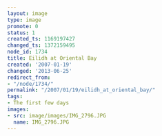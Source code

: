 ```yaml
---
layout: image
type: image
promote: 0
status: 1
created_ts: 1169197427
changed_ts: 1372159495
node_id: 1734
title: Eilidh at Oriental Bay
created: '2007-01-19'
changed: '2013-06-25'
redirect_from:
- "/node/1734/"
permalink: "/2007/01/19/eilidh_at_oriental_bay/"
tags:
- The first few days
images:
- src: image/images/IMG_2796.JPG
  name: IMG_2796.JPG
---
```


